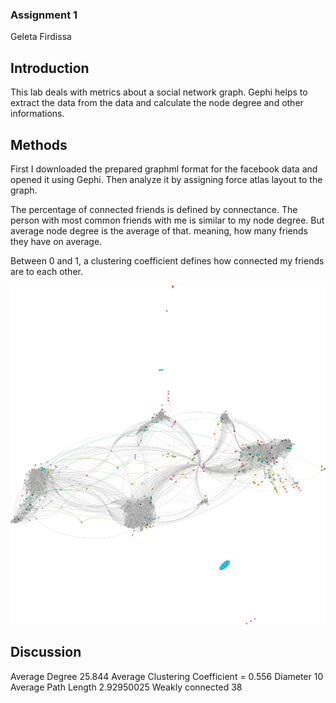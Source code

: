 ### Assignment 1 

Geleta Firdissa

## Introduction

This lab deals with metrics about a social network graph. Gephi helps to extract the data from the data and calculate the node degree and other informations.

## Methods

First I downloaded the prepared graphml format for the facebook data and opened it using Gephi. Then analyze it by assigning force atlas layout to the graph. 

The percentage of connected friends is defined by connectance.
The person with most common friends with me is similar to my node degree. But average node degree is the average of that. meaning, how many friends they have on average. 

Between 0 and 1, a clustering coefficient defines how connected my friends are to each other.  

![Network example](example.svg)

## Discussion

Average Degree 25.844
Average Clustering Coefficient = 0.556
Diameter 10
Average Path Length 2.92950025
Weakly connected 38
